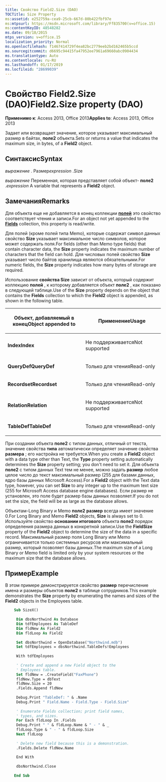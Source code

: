 ```yaml
---
title: Свойство Field2.Size (DAO)
TOCTitle: Size Property
ms:assetid: e252759a-cea9-25cb-667d-80b422fbf97e
ms:mtpsurl: https://msdn.microsoft.com/library/Ff835700(v=office.15)
ms:contentKeyID: 48548282
ms.date: 09/18/2015
mtps_version: v=office.15
localization_priority: Normal
ms.openlocfilehash: f1467414729f4ea82bc2779eeb2bd162465b5ccd
ms.sourcegitcommit: d6695c94415fa47952ee7961a69660abc0904434
ms.translationtype: Auto
ms.contentlocale: ru-RU
ms.lasthandoff: 01/17/2019
ms.locfileid: "28699039"
---
```

# <a name="field2size-property-dao"></a><span data-ttu-id="22102-102">Свойство Field2.Size (DAO)</span><span class="sxs-lookup"><span data-stu-id="22102-102">Field2.Size property (DAO)</span></span>


<span data-ttu-id="22102-103">**Применимо к**: Access 2013, Office 2013</span><span class="sxs-lookup"><span data-stu-id="22102-103">**Applies to**: Access 2013, Office 2013</span></span>


<span data-ttu-id="22102-104">Задает или возвращает значение, которое указывает максимальный размер в байтах, **поле2** объекта.</span><span class="sxs-lookup"><span data-stu-id="22102-104">Sets or returns a value that indicates the maximum size, in bytes, of a **Field2** object.</span></span>

## <a name="syntax"></a><span data-ttu-id="22102-105">Синтаксис</span><span class="sxs-lookup"><span data-stu-id="22102-105">Syntax</span></span>

<span data-ttu-id="22102-106">*выражение* . Размер</span><span class="sxs-lookup"><span data-stu-id="22102-106">*expression* .Size</span></span>

<span data-ttu-id="22102-107">*выражение* Переменная, которая представляет собой объект- **поле2** .</span><span class="sxs-lookup"><span data-stu-id="22102-107">*expression* A variable that represents a **Field2** object.</span></span>

## <a name="remarks"></a><span data-ttu-id="22102-108">Замечания</span><span class="sxs-lookup"><span data-stu-id="22102-108">Remarks</span></span>

<span data-ttu-id="22102-109">Для объекта еще не добавляется в конец коллекции **[полей](fields-collection-dao.md)** это свойство соответствует чтения и записи.</span><span class="sxs-lookup"><span data-stu-id="22102-109">For an object not yet appended to the **[Fields](fields-collection-dao.md)** collection, this property is read/write.</span></span>

<span data-ttu-id="22102-110">Для полей (кроме полей типа Memo), которые содержат символ данных свойство **Size** указывает максимальное число символов, которое может содержать поля.</span><span class="sxs-lookup"><span data-stu-id="22102-110">For fields (other than Memo type fields) that contain character data, the **Size** property indicates the maximum number of characters that the field can hold.</span></span> <span data-ttu-id="22102-111">Для числовых полей свойство **Size** указывает число байтов хранилища являются обязательными.</span><span class="sxs-lookup"><span data-stu-id="22102-111">For numeric fields, the **Size** property indicates how many bytes of storage are required.</span></span>

<span data-ttu-id="22102-112">Использование **свойства Size** зависит от объекта, который содержит коллекцию **полей** , к которому добавляется объект **поле2** , как показано в следующей таблице.</span><span class="sxs-lookup"><span data-stu-id="22102-112">Use of the **Size** property depends on the object that contains the **Fields** collection to which the **Field2** object is appended, as shown in the following table.</span></span>

<table>
<colgroup>
<col style="width: 50%" />
<col style="width: 50%" />
</colgroup>
<thead>
<tr class="header">
<th><p><span data-ttu-id="22102-113">Объект, добавляемый в конец</span><span class="sxs-lookup"><span data-stu-id="22102-113">Object appended to</span></span></p></th>
<th><p><span data-ttu-id="22102-114">Применение</span><span class="sxs-lookup"><span data-stu-id="22102-114">Usage</span></span></p></th>
</tr>
</thead>
<tbody>
<tr class="odd">
<td><p><span data-ttu-id="22102-115"><strong>Index</strong></span><span class="sxs-lookup"><span data-stu-id="22102-115"><strong>Index</strong></span></span></p></td>
<td><p><span data-ttu-id="22102-116">Не поддерживается</span><span class="sxs-lookup"><span data-stu-id="22102-116">Not supported</span></span></p></td>
</tr>
<tr class="even">
<td><p><span data-ttu-id="22102-117"><strong>QueryDef</strong></span><span class="sxs-lookup"><span data-stu-id="22102-117"><strong>QueryDef</strong></span></span></p></td>
<td><p><span data-ttu-id="22102-118">Только для чтения</span><span class="sxs-lookup"><span data-stu-id="22102-118">Read-only</span></span></p></td>
</tr>
<tr class="odd">
<td><p><span data-ttu-id="22102-119"><strong>Recordset</strong></span><span class="sxs-lookup"><span data-stu-id="22102-119"><strong>Recordset</strong></span></span></p></td>
<td><p><span data-ttu-id="22102-120">Только для чтения</span><span class="sxs-lookup"><span data-stu-id="22102-120">Read-only</span></span></p></td>
</tr>
<tr class="even">
<td><p><span data-ttu-id="22102-121"><strong>Relation</strong></span><span class="sxs-lookup"><span data-stu-id="22102-121"><strong>Relation</strong></span></span></p></td>
<td><p><span data-ttu-id="22102-122">Не поддерживается</span><span class="sxs-lookup"><span data-stu-id="22102-122">Not supported</span></span></p></td>
</tr>
<tr class="odd">
<td><p><span data-ttu-id="22102-123"><strong>TableDef</strong></span><span class="sxs-lookup"><span data-stu-id="22102-123"><strong>TableDef</strong></span></span></p></td>
<td><p><span data-ttu-id="22102-124">Только для чтения</span><span class="sxs-lookup"><span data-stu-id="22102-124">Read-only</span></span></p></td>
</tr>
</tbody>
</table>


<span data-ttu-id="22102-125">При создании объекта **поле2** с типом данных, отличный от текста, значение свойства **типа** автоматически определяет значение свойства **размера** ; его настройка не требуется.</span><span class="sxs-lookup"><span data-stu-id="22102-125">When you create a **Field2** object with a data type other than Text, the **Type** property setting automatically determines the **Size** property setting; you don't need to set it.</span></span> <span data-ttu-id="22102-126">Для объекта **поле2** с типом данных Text тем не менее, можно задать **размер** любое целое число до текст максимальный размер (255 для базами данных, ядро базы данных Microsoft Access).</span><span class="sxs-lookup"><span data-stu-id="22102-126">For a **Field2** object with the Text data type, however, you can set **Size** to any integer up to the maximum text size (255 for Microsoft Access database engine databases).</span></span> <span data-ttu-id="22102-127">Если размер не установлен, это поле будет размер базы данных позволяет.</span><span class="sxs-lookup"><span data-stu-id="22102-127">If you do not set the size, the field will be as large as the database allows.</span></span>

<span data-ttu-id="22102-128">Объектам-Long Binary и Memo **поле2** **размер** всегда имеет значение 0.</span><span class="sxs-lookup"><span data-stu-id="22102-128">For Long Binary and Memo **Field2** objects, **Size** is always set to 0.</span></span> <span data-ttu-id="22102-129">Используйте свойство **основании итогового** объекта **поле2** порядок определения размера данных в конкретной записи.</span><span class="sxs-lookup"><span data-stu-id="22102-129">Use the **FieldSize** property of the **Field2** object to determine the size of the data in a specific record.</span></span> <span data-ttu-id="22102-130">Максимальный размер поля Long Binary или Memo ограничивается только системных ресурсов или максимальный размер, который позволяет базы данных.</span><span class="sxs-lookup"><span data-stu-id="22102-130">The maximum size of a Long Binary or Memo field is limited only by your system resources or the maximum size that the database allows.</span></span>

## <a name="example"></a><span data-ttu-id="22102-131">Пример</span><span class="sxs-lookup"><span data-stu-id="22102-131">Example</span></span>

<span data-ttu-id="22102-132">В этом примере демонстрируется свойство **размер** перечисление имена и размеры объектов **поле2** в таблице сотрудников.</span><span class="sxs-lookup"><span data-stu-id="22102-132">This example demonstrates the **Size** property by enumerating the names and sizes of the **Field2** objects in the Employees table.</span></span>

```vb
    Sub SizeX() 
     
     Dim dbsNorthwind As Database 
     Dim tdfEmployees As TableDef 
     Dim fldNew As Field2 
     Dim fldLoop As Field2 
     
     Set dbsNorthwind = OpenDatabase("Northwind.mdb") 
     Set tdfEmployees = dbsNorthwind.TableDefs!Employees 
     
     With tdfEmployees 
     
     ' Create and append a new Field object to the 
     ' Employees table. 
     Set fldNew = .CreateField("FaxPhone") 
     fldNew.Type = dbText 
     fldNew.Size = 20 
     .Fields.Append fldNew 
     
     Debug.Print "TableDef: " & .Name 
     Debug.Print " Field.Name - Field.Type - Field.Size" 
     
     ' Enumerate Fields collection; print field names, 
     ' types, and sizes. 
     For Each fldLoop In .Fields 
     Debug.Print " " & fldLoop.Name & " - " & _ 
     fldLoop.Type & " - " & fldLoop.Size 
     Next fldLoop 
     
     ' Delete new field because this is a demonstration. 
     .Fields.Delete fldNew.Name 
     
     End With 
     
     dbsNorthwind.Close 
     
    End Sub
```
